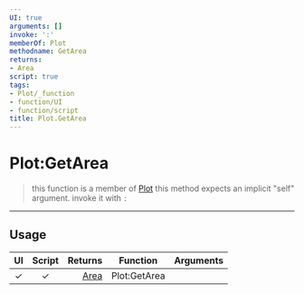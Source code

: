 ```yaml
---
UI: true
arguments: []
invoke: ':'
memberOf: Plot
methodname: GetArea
returns:
- Area
script: true
tags:
- Plot/_function
- function/UI
- function/script
title: Plot.GetArea
---
```

# Plot:GetArea
> this function is a member of [Plot](civ-6/lua/Plot.md)
> this method expects an implicit "self" argument. invoke it with `:`
-----
## Usage
|  UI | Script | Returns | Function | Arguments |
|:---:|:------:|-------:|:--------:|:---------|
|✓|✓|[Area](civ-6/lua/Area.md)|Plot:GetArea||
